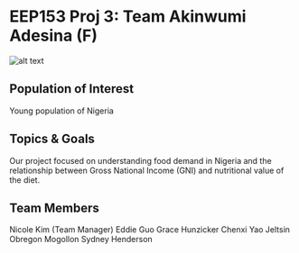 # EEP153 Proj 3: Team Akinwumi Adesina (F)

![alt text](https://github.com/[username]/[reponame]/blob/[branch]/image.jpg?raw=true)

## Population of Interest
Young population of Nigeria

## Topics & Goals
Our project focused on understanding food demand in Nigeria and the relationship between Gross National Income (GNI) and nutritional value of the diet. 

## Team Members
Nicole Kim (Team Manager)
Eddie Guo
Grace Hunzicker
Chenxi Yao
Jeltsin Obregon Mogollon
Sydney Henderson
